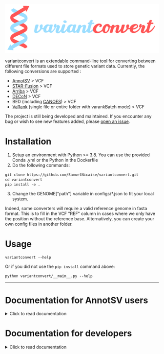 <img src="./images/variantconvert_large.png" alt="variantconvert logo">

variantconvert is an extendable command-line tool for converting between different file formats used to store genetic variant data. Currently, the following conversions are supported : 

- [AnnotSV](https://lbgi.fr/AnnotSV/) > VCF
- [STAR-Fusion](https://github.com/STAR-Fusion/STAR-Fusion) > VCF
- [Arriba](https://github.com/suhrig/arriba/) > VCF
- [DECoN](https://github.com/RahmanTeam/DECoN) > VCF
- BED (including [CANOES](https://github.com/bioinfo-chru-strasbourg/STARK-modules/tree/master/services/structuralvariation/canoes)) > VCF
- [VaRank](https://www.lbgi.fr/VaRank/) (single file or entire folder with varankBatch mode) > VCF

The project is still being developed and maintained. If you encounter any bug or wish to see new features added, please [open an issue](https://github.com/SamuelNicaise/variantconvert/issues).

# Installation

1) Setup an environment with Python >= 3.8. You can use the provided Conda .yml or the Python in the Dockerfile
2) Do the following commands:
```
git clone https://github.com/SamuelNicaise/variantconvert.git
cd variantconvert
pip install -e .
```
3) Change the GENOME["path"] variable in configs/*.json to fit your local system. 

Indeed, some converters will require a valid reference genome in fasta format. This is to fill in the VCF "REF" column in cases where we only have the position without the reference base. Alternatively, you can create your own config files in another folder.

# Usage
```
variantconvert --help 
```
Or if you did not use the `pip install` command above:
```
python variantconvert/__main__.py --help
```

___
# Documentation for AnnotSV users

<details> 
  <summary>Click to read documentation</summary>

### Creation of a VCF output file format with AnnotSV
To convert the output format from tsv to VCF, AnnotSV relies on the variantconvert tool. 

The variantconvert module distributed with AnnotSV can be used by setting the `-vcf` option to 1 in the AnnotSV command line.

### Requirements in the AnnotSV command line:
Different AnnotSV options are required to access to a VCF output:
-	From a "BED" or a "VCF" SV input file:
	- The user needs to define the `-SVinputInfo` option to 1 (to report in the tsv output file the 'ID', 'QUAL', 'FILTER'... fields).
-	From a "BED" SV input file:
	- The user needs to define the `-svtBEDcol` option (to report the SV type)
	- The `-samplesidBEDcol` option is highly recommended to use (else, the sample colum will be named "NA" (Non Attributed))  

### Method
Each SV from an AnnotSV tsv file is represented with 2 types of lines:
- An annotation on the “full” length of the SV. Every SV are reported, even those not covering a gene. 
- An annotation of the SV “split” by gene. This type of annotation gives an opportunity to focus on each gene overlapped by the SV. Thus, when a SV spans over several genes, the output will contain as many annotations lines as genes covered.

In the converted VCF, each SV is represented with only 1 line. All the annotations (full & split) are reported in the INFO field.
For one SV, all values from a same tsv output column are merged with a "|".

Example of a duplication overlapping 1 gene (1 full line + 1 split line in the tsv). The tsv output columns are represented in the INFO field in this way: 
```
AnnotSV_ID=21_35722427_35906593_DUP_1|21_35722427_35906593_DUP_1;SV_chrom=21|21;SV_start=35722427|35722427;SV_end=35906593|35906593;SV_lengt
h=184166|184166;SV_type=DUP|DUP;Annotation_mode=full&split;CytoBand=q22.12|q22.12;Gene_name=PPP1R2P2|PPP1R2P2;...
```
Warning: the AnnotSV > VCF converter uses VCF 4.2 specification, so spaces are replaced with an "_" in the output VCF.

### GT warning
If the GT is not given in input, the GT is set to "1/." (using the variantconvert distributed by AnnotSV) or "0/1" (using the github variantconvert) for each SV in the VCF output file. Indeed, the considered SV has been called on at least one allele, but we don’t know the status of the second allele. In any case, the user can change this default value in the variantconvert config files. 
</details>

# Documentation for developers

<details> 
  <summary>Click to read documentation</summary>

## Adding new conversion formats

An intended goal of the project is to make it easy to add new formats to the conversion possibilities. 

Each conversion is described by a JSON config file with the following sections: 
- [GENERAL]
	- skip_rows: how many rows to skip before column indexes
	- unique_variant_id: A list of columns that are needed to uniquely identify a variant. Important for input files where a same variant can be on multiple lines. 

- [VCF_COLUMNS] maps input TSV columns to their corresponding VCF fields. 
  - Add or remove INFO fields at will to customize your output
  - When the equivalence is more complex than 1 input column = 1 VCF field ; you can create advanced HELPER_FUNCTION (explained below).
  
- [COLUMNS_DESCRIPTION]
  - Describes the input tsv columns to write the output VCF header. Column types can be inferred but it is usually safer to define them.

## HELPER_FUNCTION

They're defined in variantconvert/helperfunctions.py and called in your converter's config .json file. 

### To call a HELPER_FUNCTION

Use the following syntax in your .json: 
```
<vcf_field>: ["HELPER_FUNCTION", <function_name>, <tsv column 1>, <tsv column 2>...] # where tsv columns are the TSV fields sent as function input 
```

### To define a HELPER_FUNCTION

1. In HelperFunctions.__init__() , add *<function_name>* to the self.dispatcher dictionary
2. Add a new method in HelperFunctions class named as *<function_name>*, taking as parameters *<tsv column 1>, <tsv column 2>*... in the same order. Then you can use the full power of Python to do any data transformation you wish.

## If customizing a config file is not enough

variantconvert relies on Converter classes that are called by a ConverterFactory depending on the --inputFormat and --outputFormat parameters. 

You can create new Converter classes that will apply different transformations than the existing ones in variantconvert/converters/

They should inherit from the AbstractConverter class and be listed in the ConverterFactory class. That will make them automatically accessible from the command line. 
</details>
